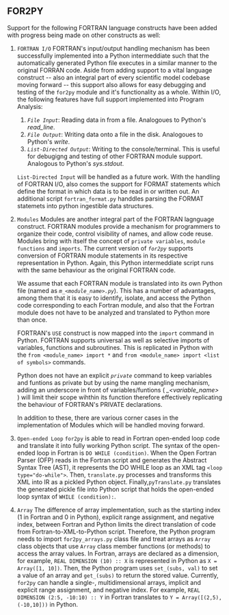 ## FOR2PY

Support for the following FORTRAN language constructs have been added with progress being made on other constructs as well:
1. `FORTRAN I/O`
    FORTRAN's input/output handling mechanism has been successfully implemented into a Python intermeddiate such that the automatically generated Python file executes in a similar manner to the original FORRAN code. Aside from adding support to a vital language construct -- also an integral part of every scientific model codebase moving forward -- this support also allows for easy debugging and testing of the `for2py` module and it's functionality as a whole. Within I/O, the following features have full support implemented into Program Analysis:
    1. _`File Input`_: Reading data in from a file. Analogoues to Python's _read_line_.
    2. _`File Output`_: Writing data onto a file in the disk. Analogoues to Python's _write_.
    3. _`List-Directed Output`_: Writing to the console/terminal. This is useful for debugigng and testing of other FORTRAN module support. Analogous to Python's _sys.stdout_.

    `List-Directed Input` will be handled as a future work. With the handling of FORTRAN I/O, also comes the support for FORMAT statements which define the format in which data is to be read in or written out. An additional script `fortran_format.py` handdles parsing the FORMAT statemets into python ingestible data structures. 
    
2.  `Modules`
    Modules are another integral part of the FORTRAN lagnguage construct. FORTRAN modules provide a mechanism for programmers to organize their code, control visibility of names, and allow code reuse. Modules bring with itself the concept of `private variables`, `module functions` and `imports`. The current version of _`for2py`_ supports conversion of FORTRAN module statements in its respective representation in Python. Again, this Python intermeddiate script runs with the same behaviour as the original FORTRAN code.
    
    We assume that each FORTRAN module is translated into its own Python file (named as _`m_<module_name>.py`_).  This has a number of advantages, among them that it is easy to identify, isolate, and access the Python code corresponding to each Fortran module, and also that the Fortran module does not have to be analyzed and translated to Python more than once.
    
    FORTRAN's `USE` construct is now mapped into the `import` command in Python. FORTRAN supports universal as well as selective imports of variables, functions and subroutines. This is replicated in Python with the `from <module_name> import *` and `from <module_name> import <list of symbols>` commands.
    
    Python does not have an explicit _`private`_ command to keep variables and funtions as private but by using the name mangling mechanism, adding an underscore in front of variables/funtions ( _\_<variable_name>_ ) will limit their scope wihthin its function therefore effectively replicating the behaviour of FORTRAN's PRIVATE declarations.
    
    In addition to these, there are various corner cases in the implementation of Modules which will be handled moving forward.

3.  `Open-ended Loop`
`for2py` is able to read in Fortran open-ended loop code and translate it into fully working Python script.
The syntax of the open-ended loop in Fortran is `DO WHILE (condition)`. When the Open Fortran Parser (OFP)
reads in the Fortran script and generates the Abstract Syntax Tree (AST), it represents the DO WHILE loop
as an XML tag `<loop type="do-while">`. Then, `translate.py` processes and transforms this XML into IR
as a pickled Python object. Finally,`pyTranslate.py` translates the generated pickle file into Python script
that holds the open-ended loop syntax of `WHILE (condition):`.

4.  `Array`
The difference of array implementation, such as the starting index (1 in Fortran and 0 in Python), explicit range assignment, and negative index, between Fortran and Python limits the direct translation of code from Fortran-to-XML-to-Python script. Therefore, the Python program needs to import `for2py_arrays.py` class file and treat arrays as `Array` class objects that use `Array` class member functions (or methods) to access the array values. In Fortran, arrays are declared as a dimension, for example, `REAL DIMENSION (10) :: X` is represented in Python as `X = Array([1, 10])`. Then, the Python program uses `set_(subs, val)` to set a value of an array and `get_(subs)` to return the stored value.
Currently, `for2py` can handle a single-, multidimensional arrays, implicit and explicit range assignment, and negative index. For example, `REAL DIMENSION (2:5, -10:10) :: Y` in Fortran translates to `Y = Array([(2,5), (-10,10]))` in Python.
